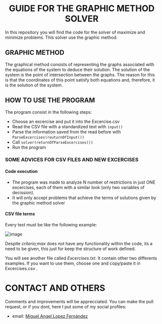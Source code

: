 <h1 align="center">GUIDE FOR THE GRAPHIC METHOD SOLVER</h1>

In this repository you will find the code for the solver of maximize and minimize problems. This solver use the graphic method.

## GRAPHIC METHOD
The graphical method consists of representing the graphs associated with the equations of the system to deduce their solution. The solution of the system is the point of intersection between the graphs. The reason for this is that the coordinates of this point satisfy both equations and, therefore, it is the solution of the system.

## HOW TO USE THE PROGRAM

The program consist in the following steps:

* Choose an excercise and put it into the Excercise.csv
* Read the CSV file with a standardized text with <code>input()</code>
* Parse the information saved from the read before with <code>ParseExcercises(reuturnOfInput())</code>
* Call <code>solver(returnOfParseExcercises())</code>
* Run the program

### SOME ADVICES FOR CSV FILES AND NEW EXCERCISES

#### Code execution

* The program was made to analyze N number of restrictions in just ONE excercises, each of them with a similar look (only two variables of decission).
* It will only accept problems that achieve the terms of solutions given by the graphic method solver

#### CSV file terms

Every text must be like the following example: <br>

![image](https://user-images.githubusercontent.com/54087310/145414708-4c4929fe-4d8e-48f0-8366-f08ae507bbeb.png)

Despite <i>criterio;max</i> does not have any functionality within the code, its a need to be given, this just for keep the structure of work defined.

You will see another file called <i>Excercises.txt</i>. It contain other two differents examples. If you want to use them, choose one and copy/paste it in Excercises.csv .


# CONTACT AND OTHERS
Comments and improvements will be apprecciated. You can make the pull request, or if you dont, here I put some of my social profiles: <br>
* email: <a href="mailto:miguel.lopez@utp.edu.co" target="_blank">Miguel Angel Lopez Fernández</a>
